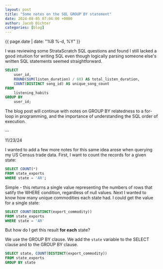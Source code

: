 ```yaml
---
layout: post
title: "Some notes on the SQL GROUP BY statement"
date: 2024-08-05 07:04:00 +0000
author: Jacob Dichter
categories: [blog]
---
```

<span class="date" style="padding-top: 0px; margin-top: 0px;">{{ page.date | date: "%B %-d, %Y" }}</span>

I was reviewing some StrataScratch SQL questions and found I still lacked a good intuition for writing SQL even though logically parsing
someone else's written SQL statements seemed straightforward.

```sql
SELECT 
    user_id,
    ROUND(SUM(listen_duration) / 60) AS total_listen_duration,
    COUNT(DISTINCT song_id) AS unique_song_count
FROM 
    listening_habits
GROUP BY 
    user_id;
```

The blog post will continue with notes on GROUP BY relatedness to a for-loop in programming, and the importance of understanding the SQL
order of execution.

--

11/23/24

I wanted to add a few more notes for this same idea arose when querying my US Census trade data. First, I want to count the records for a given state:

```sql
SELECT COUNT(*)
FROM state_exports
WHERE state = 'AR';
```

Simple - this returns a single value representing the numbers of rows that satify the WHERE condition, regardless of null values. Next I wanted to know how many unique commodities each state had. I could get the value for a single state:

```sql
SELECT COUNT(DISTINCT(export_commodity))
FROM state_exports
WHERE state = 'AR'
```

But how do I get this result **for each** state? 

We use the GROUP BY clause. We add the ```state``` variable to the SELECT clause and to the GROUP BY clause.

```sql
SELECT state, COUNT(DISTINCT(export_commodity))
FROM state_exports
GROUP BY state
```
